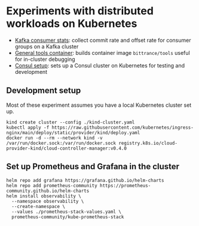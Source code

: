 # Experiments with distributed workloads on Kubernetes

- [Kafka consumer stats](./kafka-consumer-stats): collect commit rate and offset rate for consumer groups on a Kafka cluster
- [General tools container](./tools-container): builds container image `bittrance/tools` useful for in-cluster debugging
- [Consul setup](./consul-k8s): sets up a Consul cluster on Kubernetes for testing and development
 
## Development setup

Most of these experiment assumes you have a local Kubernetes cluster set up.

```shell
kind create cluster --config ./kind-cluster.yaml
kubectl apply -f https://raw.githubusercontent.com/kubernetes/ingress-nginx/main/deploy/static/provider/kind/deploy.yaml
docker run -d --rm --network kind -v /var/run/docker.sock:/var/run/docker.sock registry.k8s.io/cloud-provider-kind/cloud-controller-manager:v0.4.0
```

## Set up Prometheus and Grafana in the cluster

```shell
helm repo add grafana https://grafana.github.io/helm-charts
helm repo add prometheus-community https://prometheus-community.github.io/helm-charts
helm install observability \
  --namespace observability \
  --create-namespace \
  --values ./prometheus-stack-values.yaml \
  prometheus-community/kube-prometheus-stack
```
